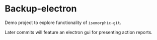 # Backup-electron

Demo project to explore functionality of `isomorphic-git`.

Later commits will feature an electron gui for presenting action reports.